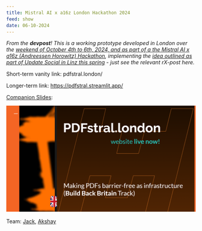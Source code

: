 ```yaml
---
title: Mistral AI x a16z London Hackathon 2024
feed: show
date: 06-10-2024
---
```


_From the **devpost**! This is a working prototype developed in London over the [weekend of October 4th to 6th, 2024, and as part of a the Mistral AI x a16z (Andreessen Horowitz) Hackathon](), implementing the [idea outlined as part of Update Social in Linz this spring]() - just see the relevant rX-post here._

Short-term vanity link: pdfstral.london/

Longer-term link: https://pdfstral.streamlit.app/

[Companion Slides](https://docs.google.com/presentation/d/18mkzttmRAo7kTcdBRxyERATSdmqt9ODidUBlRLN30Mg/edit?usp=sharing):

[![PDFStral Pitch Deck](../../assets/img/PDFStral-deck-coverslide.png)](https://docs.google.com/presentation/d/18mkzttmRAo7kTcdBRxyERATSdmqt9ODidUBlRLN30Mg/edit#slide=id.gcb9a0b074_1_0)

Team: [Jack](https://www.linkedin.com/in/heselt-in-e/), [Akshay](https://www.linkedin.com/in/akshayakula/)